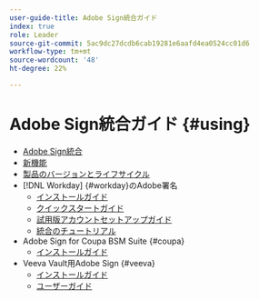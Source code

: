 ```yaml
---
user-guide-title: Adobe Sign統合ガイド
index: true
role: Leader
source-git-commit: 5ac9dc27dcdb6cab19281e6aafd4ea0524cc01d6
workflow-type: tm+mt
source-wordcount: '48'
ht-degree: 22%

---
```



# Adobe Sign統合ガイド {#using}

+ [Adobe Sign統合](home.md)
+ [新機能](whats-new.md)
+ [製品のバージョンとライフサイクル](versions.md)
+ [!DNL Workday] {#workday}のAdobe署名
   + [インストールガイド](workday/install.md)
   + [クイックスタートガイド](workday/quick-start.md)
   + [試用版アカウントセットアップガイド](workday/trial-install.md)
   + [統合のチュートリアル](workday/tutorial-video.md)
+ Adobe Sign for Coupa BSM Suite {#coupa}
   + [インストールガイド](coupa/install.md)
+ Veeva Vault用Adobe Sign {#veeva}
   + [インストールガイド](veeva/install.md)
   + [ユーザーガイド](veeva/user.md)

